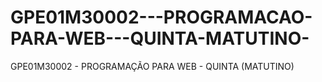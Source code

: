 # GPE01M30002---PROGRAMACAO-PARA-WEB---QUINTA-MATUTINO-
GPE01M30002 - PROGRAMAÇÃO PARA WEB - QUINTA (MATUTINO)
